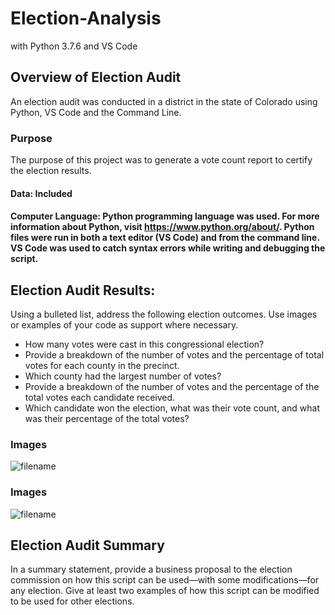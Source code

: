 # Election-Analysis
with Python 3.7.6 and VS Code

## Overview of Election Audit
An election audit was conducted in a district in the state of Colorado using Python, VS Code and the Command Line. 

### Purpose
The purpose of this project was to generate a vote count report to certify the election results.
#### Data: Included 

#### Computer Language: Python programming language was used. For more information about Python, visit https://www.python.org/about/. Python files were run in both a text editor (VS Code) and from the command line. VS Code was used to catch syntax errors while writing and debugging the script.

## Election Audit Results: 
Using a bulleted list, address the following election outcomes. Use images or examples of your code as support where necessary.

- How many votes were cast in this congressional election?
- Provide a breakdown of the number of votes and the percentage of total votes for each county in the precinct.
- Which county had the largest number of votes?
- Provide a breakdown of the number of votes and the percentage of the total votes each candidate received.
- Which candidate won the election, what was their vote count, and what was their percentage of the total votes?

### Images
![filename](URL)

### Images
![filename](URL)

## Election Audit Summary
In a summary statement, provide a business proposal to the election commission on how this script can be used—with some modifications—for any election. Give at least two examples of how this script can be modified to be used for other elections.
